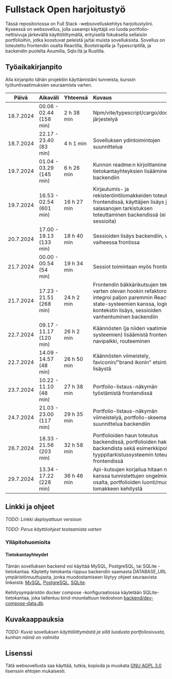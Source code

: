 # Fullstack Open harjoitustyö

Tässä repositoriossa on Full Stack -websovelluskehitys harjoitustyöni. Kyseessä
on websovellus, jolla useampi käyttäjä voi luoda portfolio-nettisivuja järkevällä
käyttöliittymällä, erityisellä fokuksella sellaisiin portfolioihin, jotka
koostuvat peleistä ja/tai muista sovelluksista. Sovellus on toteutettu
frontendin osalta Reactilla, Bootstrapilla ja Typescriptillä, ja backendin
puolelta Axumilla, Sqlx:llä ja Rustilla.

## Työaikakirjanpito

Alla kirjanpito tähän projektiin käyttämistäni tunneista, kurssin
työtuntivaatimuksien seuraamista varten.

|   Päivä   |        Aikaväli         |  Yhteensä   | Kuvaus  |
| :--------:|:------------------------|:------------|:--------|
| 18.7.2024 | 00.06 - 02.44 (158 min) | 2 h 38 min  | Npm/vite/typescript/cargo/docker/ym. järjestelyä |
| 18.7.2024 | 22.17 - 23.40 (83 min)  | 4 h 1 min   | Sovelluksen ydintoimintojen suunnittelua |
| 19.7.2024 | 01.04 - 03.29 (145 min) | 6 h 26 min  | Kunnon readme:n kirjoittaminen, tietokantayhteyksien lisääminen backendiin |
| 19.7.2024 | 16.53 - 02.54 (601 min) | 16 h 27 min | Kirjautumis- ja rekisteröintilomakkeiden toteutus frontendissä, käyttäjien lisäys ja salasanojen tarkistuksen toteuttaminen backendissä (ei vielä sessioita) |
| 20.7.2024 | 17.00 - 19.13 (133 min) | 18 h 40 min | Sessioiden lisäys backendiin, vielä vaiheessa frontissa |
| 21.7.2024 | 00.00 - 00.54 (54 min)  | 19 h 34 min | Sessiot toimintaan myös frontin osalta |
| 21.7.2024 | 17.23 - 21.51 (268 min) | 24 h 2 min  | Frontendin bäkkärikutsujen tekemistä varten olevan hookin refaktorointi, nyt integroi paljon paremmin Reactin state-systeemien kanssa, login-kontekstin lisäys, sessioiden vanhentuminen backendiin |
| 22.7.2024 | 09.17 - 11.17 (120 min) | 26 h 2 min  | Käännösten (ja niiden vaatimien systeemien) lisäämistä frontendiin, navipalkki, routeeminen |
| 22.7.2024 | 14.09 - 14.57 (48 min)  | 26 h 50 min | Käännösten viimeistely, faviconin/"brand ikonin" etsintää ja lisäystä |
| 23.7.2024 | 10.22 - 11.10 (48 min)  | 27 h 38 min | Portfolio-listaus-näkymän työstämistä frontendissä |
| 24.7.2024 | 21.03 - 23.00 (117 min) | 29 h 35 min | Portfolio-listaus-näkymän viimeistelyä, portfolio-skeeman suunnittelua backendiin |
| 26.7.2024 | 18.33 - 21.56 (203 min) | 32 h 58 min | Portfolioiden haun toteutus backendissä, portfolioiden haku backendista sekä esimerkkipohjaisen tyyppitarkistussysteemin toteutus frontendissä |
| 29.7.2024 | 13.34 - 17.22 (228 min) | 36 h 46 min | Api-kutsujen korjailua hitaan netin kanssa tunnistettujen ongelmien osalta, portfolioiden luonti/muokkaus-lomakkeen kehitystä |

## Linkki ja ohjeet

*TODO: Linkki deployattuun versioon*

*TODO: Perus käyttöohjeet testaamista varten*

### Ylläpitohuomioita

#### Tietokantayhteydet

Tämän sovelluksen backend voi käyttää MySQL, PostgreSQL, tai SQLite
-tietokantaa. Käytetty tietokanta riippuu backendin saamasta DATABASE_URL
ympäristömuuttujasta, jonka muodostamiseen löytyy ohjeet seuraavista linkeistä:
[MySQL](https://docs.rs/sqlx/latest/sqlx/mysql/struct.MySqlConnectOptions.html),
[PostgreSQL](https://docs.rs/sqlx/latest/sqlx/postgres/struct.PgConnectOptions.html),
[SQLite](https://docs.rs/sqlx/latest/sqlx/sqlite/struct.SqliteConnectOptions.html).

Kehitysympäristön docker compose -konfiguraatiossa käytetään SQLite-tietokantaa,
joka tallentuu bind-mountattuun tiedostoon
[backend/dev-compose-data.db](backend/dev-compose-data.db).

## Kuvakaappauksia

*TODO: Kuvia sovelluksen käyttöliittymästä ja sillä luodusta portfoliosivusta, kunhan nämä on valmiita*

## Lisenssi

Tätä websovellusta saa käyttää, tutkia, kopioda ja muokata [GNU AGPL
3.0](LICENSE.md) lisenssin ehtojen mukaisesti.
